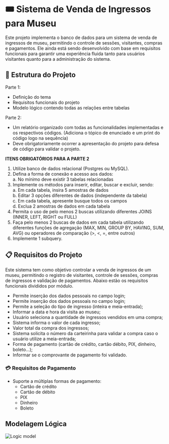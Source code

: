 # 🎟️ Sistema de Venda de Ingressos para Museu

Este projeto implementa o banco de dados para um sistema de venda de ingressos de museu, permitindo o controle de sessões, visitantes, compras e pagamentos. Ele ainda está sendo desenvolvido com base em requisitos funcionais para garantir uma experiência fluida tanto para usuários visitantes quanto para a administração do sistema.

## 📂 Estrutura do Projeto

Parte 1:
- Definição do tema
- Requisitos funcionais do projeto
- Modelo lógico contendo todas as relações entre tabelas

Parte 2:
- Um relatório organizado com todas as funcionalidades implementadas e os respectivos códigos. (Adiciona o tópico de enunciado e um print do código logo na sequência)
- Deve obrigatoriamente ocorrer a apresentação do projeto para defesa de código para validar o projeto.
  
**ITENS OBRIGATÓRIOS PARA A PARTE 2**
1. Utilize banco de dados relacional (Postgres ou MySQL).
2. Defina a forma de conexão e acesso aos dados:<br>
  a. No mínimo deve existir 3 tabelas relacionadas
3. Implemente os métodos para inserir, editar, buscar e excluir, sendo:<br>
  a. Em cada tabela, insira 5 amostras de dados<br>
  b. Editar 3 opções diferentes de dados (independente da tabela)<br>
  c. Em cada tabela, apresente busque todos os campos<br>
  d. Exclua 2 amostras de dados em cada tabela<br>
4. Permita o uso de pelo menos 2 buscas utilizando diferentes JOINS (INNER, LEFT, RIGHT ou FULL)
5. Faça pelo menos 2 buscas de dados em cada tabela utilizando diferentes funções de agregação (MAX, MIN, GROUP BY, HAVING, SUM, AVG) ou operadores de comparação (>, <, =, entre outros)
6. Implemente 1 subquery.


## 📋 Requisitos do Projeto
Este sistema tem como objetivo controlar a venda de ingressos de um museu, permitindo o registro de visitantes, controle de sessões, compras de ingressos e validação de pagamentos. Abaixo estão os requisitos funcionais divididos por módulo.

- Permite inserção dos dados pessoais no campo login;
- Permite inserção dos dados pessoais no campo login;
- Permite a seleção do tipo de ingresso (inteira e meia-entrada);
- Informar a data e hora da visita ao museu;
- Usuário seleciona a quantidade de ingressos vendidos em uma compra;
- Sistema informa o valor de cada ingresso;
- Valor total da compra dos ingressos;
- Sistema solicita o número da carteirinha para validar a compra caso o usuário utilize a meia-entrada;
- Forma de pagamento (cartão de crédito, cartão débito, PIX, dinheiro, boleto…);
- Informar se o comprovante de pagamento foi validado.

### 💳 Requisitos de Pagamento
- Suporte a múltiplas formas de pagamento:
  - Cartão de crédito
  - Cartão de débito
  - PIX
  - Dinheiro
  - Boleto


## Modelagem Lógica
![Logic model](https://github.com/user-attachments/assets/1478ae94-cb53-4293-a04c-7f3044debf68)
